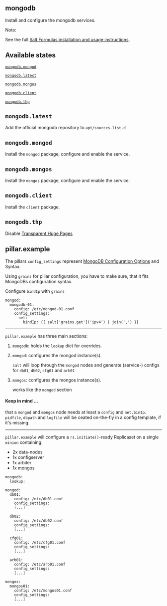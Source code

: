 ## mongodb

Install and configure the mongodb services.

Note:

See the full [Salt Formulas installation and usage instructions](http://docs.saltstack.com/en/latest/topics/development/conventions/formulas.html).

## Available states

[`mongodb.mongod`](#mongodb.mongod)

[`mongodb.latest`](#mongodb.latest)

[`mongodb.mongos`](#mongodb.mongos)

[`mongodb.client`](#mongodb.client)

[`mongodb.thp`](#mongodb.thp)


## `mongodb.latest` <a id='mongodb.latest'></a>
Add the official mongodb repository to `apt/sources.list.d` 

## `mongodb.mongod` <a id='mongodb.mongod'></a>
Install the `mongod` package, configure and enable the service.

## `mongodb.mongos` <a id='mongodb.mongos'></a>
Install the `mongos` package, configure and enable the service.

## `mongodb.client` <a id='mongodb.client'></a>
Install the `client` package.

## `mongodb.thp` <a id='mongodb.thp'></a>
Disable [Transparent Huge Pages](http://docs.mongodb.org/manual/tutorial/transparent-huge-pages/)


## pillar.example

The pillars `config_settings` represent [MongoDB Configuration Options](http://docs.mongodb.org/manual/reference/configuration-options/) and Syntax.

Using `grains` for pillar configuration, you have to make sure, that it fits MongoDBs configuration syntax.

Configure `bindIp` with `grains`

```
mongod:
  mongodb-01:
  	config: /etc/mongod-01.conf
  	config_settings:
  	  net:
  	    bindIp: {{ salt['grains.get']('ipv4') | join(',') }}
```

---

`pillar.example` has three main sections:

1. `mongodb`: holds the `lookup` dict for overrides.

2. `mongod`: configures the mongod instance(s). 

	`salt` will loop through the `mongod` nodes and generate  (service-) configs for `db01`, `db02`, `cfg01` and `arb01`

3. `mongos`: configures the mongos instance(s). 

	works like the `mongod` section

#### Keep in mind ...

that a `mongod` and `mongos` node needs at least a `config` and `net.binIp`. `pidfile`, `dbpath` and `logfile` will be ceated on-the-fly in a config template, if it's missing.

--------

`pillar.example` will configure a `rs.initiate()`-ready Replicaset on a single `minion` containing:

- 2x data-nodes
- 1x configserver
- 1x arbiter
- 1x mongos


```
mongodb:
  lookup:

mongod:
  db01:
    config: /etc/db01.conf
    config_settings:
    [...]
  
  db02:
    config: /etc/db02.conf
    config_settings:
    [...]
    
  cfg01:
    config: /etc/cfg01.conf
    config_settings:
    [...]
    
  arb01:
    config: /etc/arb01.conf
    config_settings:
    [...]
    
mongos:
  mongos01:
    config: /etc/mongos01.conf
    config_settings:
    [...]
```
